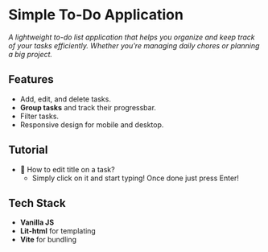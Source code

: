# Simple To-Do Application 

_A lightweight to-do list application that helps you organize and keep track of your tasks efficiently. 
Whether you're managing daily chores or planning a big project._

## Features
* Add, edit, and delete tasks.
* **Group tasks** and track their progressbar.
* Filter tasks.
* Responsive design for mobile and desktop.

## Tutorial
- :eyes: How to edit title on a task?
    - Simply click on it and start typing! Once done just press Enter!

## Tech Stack
* **Vanilla JS**
* **Lit-html** for templating
* **Vite** for bundling